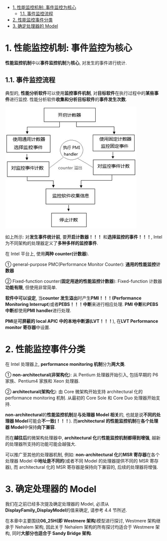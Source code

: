 
<!-- @import "[TOC]" {cmd="toc" depthFrom=1 depthTo=6 orderedList=false} -->

<!-- code_chunk_output -->

- [1. 性能监控机制: 事件监控为核心](#1-性能监控机制-事件监控为核心)
  - [1.1. 事件监控流程](#11-事件监控流程)
- [2. 性能监控事件分类](#2-性能监控事件分类)
- [3. 确定处理器的 Model](#3-确定处理器的-model)

<!-- /code_chunk_output -->

# 1. 性能监控机制: 事件监控为核心

**性能监控机制**中以**事件监控机制**为**核心**, 对发生的事件进行统计.

## 1.1. 事件监控流程

典型的, **性能分析软件**可以使用**监控事件机制**, 对**目标软件**在执行过程中的**某些事件**进行监控. 性能分析软件**收集和分析目标软件**的**事件发生次数**.

![config](./images/1.jpg)

如上所示: 对**发生事件统计前**, 要**开启计数器！！！** 和**选择监控的事件！！！**, Intel 为不同架构的处理器定义了**多种多样的监控事件**.

在 Intel 平台上, 使用**两种 counter(计数器**).

① general\-purpose PMC(Performance Monitor Counter): **通用的性能监控计数器**

② Fixed\-function counter(**固定用途的性能监控计数器**): Fixed\-function 计数器**功能有限**, 但使用非常简单.

**软件中可以设定**, 当**counter 发生溢出**时产生**PMI！！！(Performance Monitoring Interrupt**)或者**PEBS！！！中断**来进行相应处理. **PMI 中断**和**PEBS 中断**都使用**PMI handler**进行处理.

**PMI**是**可屏蔽的 local APIC 中的本地中断源(LVT！！！**), 在**LVT Performance monitor 寄存器**中设置.

# 2. 性能监控事件分类

在 Intel 处理器上, **performance monitoring 机制**分为**两大类**.

① **non\-architectural(非架构化**): 从 Pentium 处理器开始引入, 包括早期的 P6 家族、Pentium4 家族和 Xeon 处理器.

② **architectural(架构化**): 由 Core 微架构开始支持 architectural 化的 performance monitoring 机制. 从最初的 Core Sole 和 Core Duo 处理器开始支持.

**non\-architectural**的**性能监控机制**是**与处理器 Model 相关**的, 也就是说**不同的处理器 Model**可能会**不一致(！！！**). 而**architectural 的性能监控机制**在**各个处理器 Model**中保持**向下兼容**.

而在**越往后**的微架构处理器中, **architectural 化**的**性能监控机制都得到增强**, 越新的处理器所支持的功能可能会越强大.

可以推广至其他的处理器机制, 例如: **non\-architectural 化**的**MSR 寄存器**在各个处理器 Model 中**地址是不同的**(或者不同 Model 的处理器提供不同的 MSR 寄存器), 而 architectural 化的 MSR 寄存器是保持向下兼容的, 后续的处理器将增强.

# 3. 确定处理器的 Model

我们在之前已经多次提及确定处理器的 Model, 必须从**DisplayFamily\_DisplayModel**的值来确定, 请参考 4.4 节所述.

在本章中主要围绕**06\_25H(即 Westmere 架构**)模型进行探讨, Westmere 架构继承于 Nehalem 架构, 因此关于 Nehalem 架构的所有探讨均适合于 Westmere 架构, 同时**大部分也适合于 Sandy Bridge 架构**.